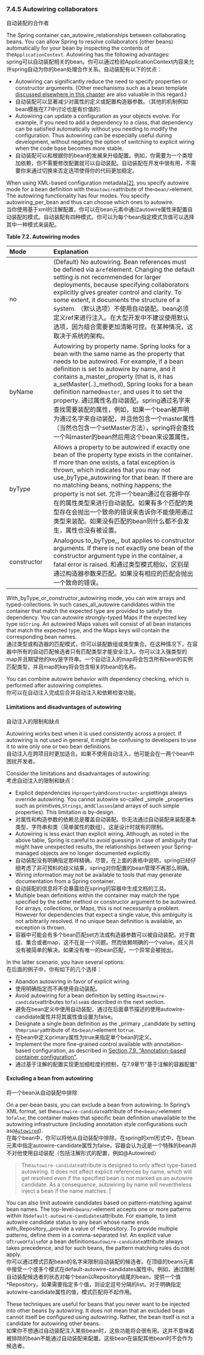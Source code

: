 ### 7.4.5 Autowiring collaborators

自动装配的合作者

The Spring container can\_autowire\_relationships between collaborating beans. You can allow Spring to resolve collaborators \(other beans\) automatically for your bean by inspecting the contents of the`ApplicationContext`. Autowiring has the following advantages:  
spring可以自动装配相关的bean。你可以通过检验ApplicationContext内容来允许spring自动为你的bean处理合作关系。自动装配有以下的优点：

* Autowiring can significantly reduce the need to specify properties or constructor arguments. \(Other mechanisms such as a bean template [discussed elsewhere in this chapter](https://docs.spring.io/spring/docs/current/spring-framework-reference/htmlsingle/#beans-child-bean-definitions) are also valuable in this regard.\)
* 自动装配可以显著减少对属性的定义或配置构造器参数。（其他的机制例如bean模板在7.7中讨论也是有价值的）
* Autowiring can update a configuration as your objects evolve. For example, if you need to add a dependency to a class, that dependency can be satisfied automatically without you needing to modify the configuration. Thus autowiring can be especially useful during development, without negating the option of switching to explicit wiring when the code base becomes more stable.
* 自动装配可以和根据你的bean的发展来升级配置。例如，你需要为一个类增加依赖，你不需要修改配置就可以自动装配。自动装配在开发中很有用，不需要你来通过切换来否定选项使得你的代码更加稳定。

When using XML-based configuration metadata[\[2\]](https://docs.spring.io/spring/docs/current/spring-framework-reference/htmlsingle/#ftn.d5e2672), you specify autowire mode for a bean definition with the`autowire`attribute of the`<bean/>`element. The autowiring functionality has four modes. You specify autowiring\_per\_bean and thus can choose which ones to autowire.  
当你使用基于xml的注解配置，你可以在bean元素中通过autowire属性来配置自动装配的模式。自动装配有四种模式。你可以为每个bean指定模式货值可以选择其中一种模式来装配。

**Table 7.2. Autowiring modes**
<style>
table th:first-of-type {
    width: 100px;
}
</style>
| Mode | Explanation |
| :--- | :--- |
| no | \(Default\) No autowiring. Bean references must be defined via a`ref`element. Changing the default setting is not recommended for larger deployments, because specifying collaborators explicitly gives greater control and clarity. To some extent, it documents the structure of a system. （默认选项）不使用自动装配。bean必须定义ref来进行注入。在大型开发中不建议使用默认选项，因为组合需要更加清晰可控。在某种情况，这取决于系统的架构。 |
| byName | Autowiring by property name. Spring looks for a bean with the same name as the property that needs to be autowired. For example, if a bean definition is set to autowire by name, and it contains a\_master\_property \(that is, it has a\_setMaster\(..\)\_method\), Spring looks for a bean definition named`master`, and uses it to set the property. 通过属性名自动装配。spring通过名字来查找需要装配的属性，例如，如果一个bean被声明为通过名字来自动装配，并且他包含一个master属性（当然也包含一个setMaster方法），spring将会查找一个叫master的bean然后用这个bean来设置属性。 |
| byType | Allows a property to be autowired if exactly one bean of the property type exists in the container. If more than one exists, a fatal exception is thrown, which indicates that you may not use\_byType\_autowiring for that bean. If there are no matching beans, nothing happens; the property is not set. 允许一个bean通过在容器中存在的属性类型来进行自动装配。如果有多个匹配的类型存在会抛出一个致命的错误来告诉你不能使用通过类型来装配。如果没有匹配的bean则什么都不会发生，属性也没有被设置。 |
| constructor | Analogous to_byType_, but applies to constructor arguments. If there is not exactly one bean of the constructor argument type in the container, a fatal error is raised. 和通过类型模式相似，区别是通过构造器参数来匹配。如果没有相应的匹配会抛出一个致命的错误。 |

With\_byType\_or\_constructor\_autowiring mode, you can wire arrays and typed-collections. In such cases\_all\_autowire candidates within the container that match the expected type are provided to satisfy the dependency. You can autowire strongly-typed Maps if the expected key type is`String`. An autowired Maps values will consist of all bean instances that match the expected type, and the Maps keys will contain the corresponding bean names.  
通过类型或构造器的匹配模式，你可以装配数组或类型集合。在这种情况下，在容器中所有的自动匹配候选者只有匹配类型才能安全注入。你可以注入强类型的map并且期望他的key是字符串。一个自动注入的map将会包含所有bean的实例匹配类型，并且map的key将会包含相关的bean的名称。

You can combine autowire behavior with dependency checking, which is performed after autowiring completes.  
你可以在自动注入完成后合并自动注入和依赖检查功能。

#### Limitations and disadvantages of autowiring

自动注入的限制和缺点

Autowiring works best when it is used consistently across a project. If autowiring is not used in general, it might be confusing to developers to use it to wire only one or two bean definitions.  
自动注入在跨项目时更加适合。如果不使用自动注入，他可能会在一两个bean中困扰开发者。

Consider the limitations and disadvantages of autowiring:  
考虑自动注入的限制和缺点：

* Explicit dependencies in`property`and`constructor-arg`settings always override autowiring. You cannot autowire so-called \_simple \_properties such as primitives,`Strings`, and`Classes`\(and arrays of such simple properties\). This limitation is by-design.
* 对属性和构造参数的依赖总是覆盖自动装配。你无法通过自动装配来装配基本类型、字符串和类（简单属性的数组）。这是设计时就有的限制。
* Autowiring is less exact than explicit wiring. Although, as noted in the above table, Spring is careful to avoid guessing in case of ambiguity that might have unexpected results, the relationships between your Spring-managed objects are no longer documented explicitly.
* 自动装配没有明确指定那样精确。尽管，在上面的表格中说明，spring已经仔细考虑了非可预料的歧义结果，spring对你配置的bean管理不再那么明确。
* Wiring information may not be available to tools that may generate documentation from a Spring container.
* 自动装配的信息将不会暴露给在spring的容器中生成文档的工具。
* Multiple bean definitions within the container may match the type specified by the setter method or constructor argument to be autowired. For arrays, collections, or Maps, this is not necessarily a problem. However for dependencies that expect a single value, this ambiguity is not arbitrarily resolved. If no unique bean definition is available, an exception is thrown.
* 容器中可能会有多个bean匹配set方法或构造器参数可以被自动装配。对于数组、集合或者map，这不在是一个问题。然而依赖明确的一个value，歧义并没有被简单的解决。如果没有唯一的bean匹配，一个异常会被抛出。

In the latter scenario, you have several options:  
在后面的例子中，你有如下的几个选择：

* Abandon autowiring in favor of explicit wiring.
* 使用明确指定而不再使用自动装配。
* Avoid autowiring for a bean definition by setting its`autowire-candidate`attributes to`false`as described in the next section.
* 避免在bean定义中使用自动装配，通过在后面章节描述的使用autowire-candidate属性并将其属性值设置为false。
* Designate a single bean definition as the \_primary \_candidate by setting the`primary`attribute of its`<bean/>`element to`true`.
* 在bean中定义primary属性为true来指定单个bean的定义。
* Implement the more fine-grained control available with annotation-based configuration, as described in [Section 7.9, “Annotation-based container configuration”](https://docs.spring.io/spring/docs/current/spring-framework-reference/htmlsingle/#beans-annotation-config).
* 通过基于注解的配置实现更加细粒度的控制，在7.9章节“基于注解的容器配置”

#### Excluding a bean from autowiring

将一个bean从自动装配中排除

On a per-bean basis, you can exclude a bean from autowiring. In Spring’s XML format, set the`autowire-candidate`attribute of the`<bean/>`element to`false`; the container makes that specific bean definition unavailable to the autowiring infrastructure \(including annotation style configurations such as[`@Autowired`](https://docs.spring.io/spring/docs/current/spring-framework-reference/htmlsingle/#beans-autowired-annotation)\).  
在每个bean中，你可以将他从自动装配中排除。在spring的xml形式中，在bean元素中指定autowire-candidate属性为false，容器会认为这是一个特殊的bean并不对他使用自动装配（包括注解形式的配置，例如@Autowired）

> The`autowire-candidate`attribute is designed to only affect type-based autowiring. It does not affect explicit references by name, which will get resolved even if the specified bean is not marked as an autowire candidate. As a consequence, autowiring by name will nevertheless inject a bean if the name matches. \|

You can also limit autowire candidates based on pattern-matching against bean names. The top-level`<beans/>`element accepts one or more patterns within its`default-autowire-candidates`attribute. For example, to limit autowire candidate status to any bean whose name ends with\_Repository,\_provide a value of \*Repository. To provide multiple patterns, define them in a comma-separated list. An explicit value of`true`or`false`for a bean definitions`autowire-candidate`attribute always takes precedence, and for such beans, the pattern matching rules do not apply.  
你可以通过模式匹配bean的名字来限制自动装配的候选者。在顶级的beans元素中接受一个或多个模式在default-autowire-candidates属性中。例如，通过限制自动装配候选者的状态对每个bean以Repository结尾的bean，提供一个值\*Repository。如果需要指定多个值，则设定逗号分隔的list。对于明确指定autowire-candidate属性的值，模式匹配将不起作用。

These techniques are useful for beans that you never want to be injected into other beans by autowiring. It does not mean that an excluded bean cannot itself be configured using autowiring. Rather, the bean itself is not a candidate for autowiring other beans.  
如果你不想通过自动装配注入某些bean时，这些功能将会很有用。这并不意味着被排除的bean不能通过自动装配来配置。这些bean在装配其他bean时不会作为候选者。

